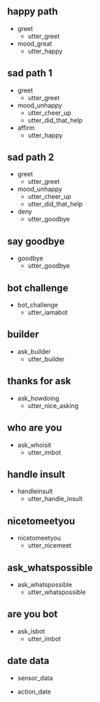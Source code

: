 ## happy path
* greet
  - utter_greet
* mood_great
  - utter_happy

## sad path 1
* greet
  - utter_greet
* mood_unhappy
  - utter_cheer_up
  - utter_did_that_help
* affirm
  - utter_happy

## sad path 2
* greet
  - utter_greet
* mood_unhappy
  - utter_cheer_up
  - utter_did_that_help
* deny
  - utter_goodbye

## say goodbye
* goodbye
  - utter_goodbye

## bot challenge
* bot_challenge
  - utter_iamabot

## builder
* ask_builder
  - utter_builder

## thanks for ask
* ask_howdoing
  - utter_nice_asking

## who are you
* ask_whoisit
  - utter_imbot

## handle insult
* handleinsult
  - utter_handle_insult

## nicetomeetyou
* nicetomeetyou
  - utter_nicemeet

## ask_whatspossible
* ask_whatspossible
  - utter_whatspossible


## are you bot
* ask_isbot
  - utter_imbot

## date data
* sensor_data
 - action_date